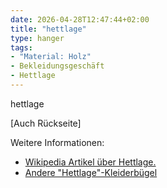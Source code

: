 ```yaml
---
date: 2026-04-28T12:47:44+02:00
title: "hettlage"
type: hanger
tags:
- "Material: Holz"
- Bekleidungsgeschäft
- Hettlage
---
```

hettlage

[Auch Rückseite]


<div class="notes">
Weitere Informationen:
<ul>
<li><a href="https://de.wikipedia.org/wiki/Hettlage_(Unternehmen)">Wikipedia Artikel über Hettlage.</a></li>
<li><a href="/tags/hettlage/">Andere "Hettlage"-Kleiderbügel</a></li>
</ul>
</div>
